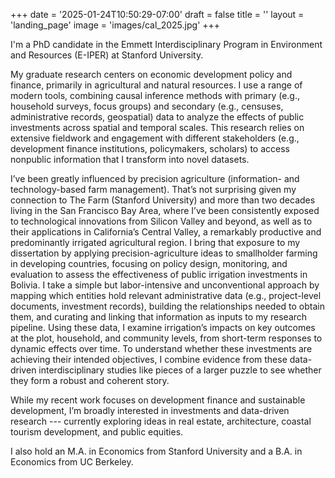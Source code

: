 +++
date = '2025-01-24T10:50:29-07:00'
draft = false
title = ''
layout = 'landing_page'
image = 'images/cal_2025.jpg'
+++

I'm a PhD candidate in the Emmett Interdisciplinary Program in Environment and Resources (E-IPER) at Stanford University.


My graduate research centers on economic development policy and finance, primarily in agricultural and natural resources. I use a range of modern tools, combining causal inference methods with primary (e.g., household surveys, focus groups) and secondary (e.g., censuses, administrative records, geospatial) data to analyze the effects of public investments across spatial and temporal scales. This research relies on extensive fieldwork and engagement with different stakeholders (e.g., development finance institutions, policymakers, scholars) to access nonpublic information that I transform into novel datasets.


I’ve been greatly influenced by precision agriculture (information- and technology-based farm management). That’s not surprising given my connection to The Farm (Stanford University) and more than two decades living in the San Francisco Bay Area, where I’ve been consistently exposed to technological innovations from Silicon Valley and beyond, as well as to their applications in California’s Central Valley, a remarkably productive and predominantly irrigated agricultural region. I bring that exposure to my dissertation by applying precision-agriculture ideas to smallholder farming in developing countries, focusing on policy design, monitoring, and evaluation to assess the effectiveness of public irrigation investments in Bolivia. I take a simple but labor-intensive and unconventional approach by mapping which entities hold relevant administrative data (e.g., project-level documents, investment records), building the relationships needed to obtain them, and curating and linking that information as inputs to my research pipeline. Using these data, I examine irrigation’s impacts on key outcomes at the plot, household, and community levels, from short-term responses to dynamic effects over time. To understand whether these investments are achieving their intended objectives, I combine evidence from these data-driven interdisciplinary studies like pieces of a larger puzzle to see whether they form a robust and coherent story.


While my recent work focuses on development finance and sustainable development, I’m broadly interested in investments and data-driven research --- currently exploring ideas in real estate, architecture, coastal tourism development, and public equities.


I also hold an M.A. in Economics from Stanford University and a B.A. in Economics from UC Berkeley.